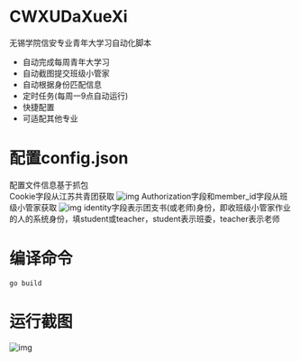 # CWXUDaXueXi
无锡学院信安专业青年大学习自动化脚本
* 自动完成每周青年大学习
* 自动截图提交班级小管家
* 自动根据身份匹配信息
* 定时任务(每周一9点自动运行)
* 快捷配置
* 可适配其他专业
# 配置config.json
配置文件信息基于抓包\
Cookie字段从江苏共青团获取
![img](https://github.com/MengTL4/CWXUDaXueXi/blob/main/IMG/1.png)
Authorization字段和member_id字段从班级小管家获取
![img](https://github.com/MengTL4/CWXUDaXueXi/blob/main/IMG/2.png)
identity字段表示团支书(或老师)身份，即收班级小管家作业的人的系统身份，填student或teacher，student表示班委，teacher表示老师
# 编译命令
`go build`
# 运行截图
![img](https://github.com/MengTL4/CWXUDaXueXi/blob/main/IMG/3.gif)
